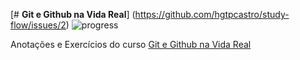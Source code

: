 [# **Git e Github na Vida Real**] (https://github.com/hgtpcastro/study-flow/issues/2) ![progress](http://progressed.io/bar/100?title=completed "progress")

Anotações e Exercícios do curso [Git e Github na Vida Real](https://www.udemy.com/git-e-github-na-vida-real/)
